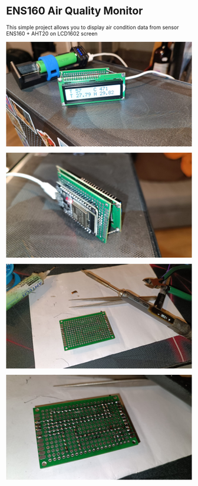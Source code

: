 <h1>ENS160 Air Quality Monitor</h1>
<p>This simple project allows you to display air condition data from sensor ENS160 + AHT20 on LCD1602 screen</p>

![Image 1!](https://github.com/RomanKryvolapov/AirQualityENS160/blob/master/img1.jpg "Image 1")

![Image 2!](https://github.com/RomanKryvolapov/AirQualityENS160/blob/master/img2.jpg "Image 2")

![Image 3!](https://github.com/RomanKryvolapov/AirQualityENS160/blob/master/img3.jpg "Image 3")

![Image 4!](https://github.com/RomanKryvolapov/AirQualityENS160/blob/master/img4.jpg "Image 4")

